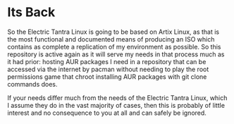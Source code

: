 # Its Back

So the Electric Tantra Linux is going to be based on Artix Linux, as that is the most functional and documented means of producing an ISO which contains as complete a replication of my environment as possible. So this repository is active again as it will serve my needs in that process much as it had prior: hosting AUR packages I need in a repository that can be accessed via the internet by pacman without needing to play the root permissions game that chroot installing AUR packages with git clone commands does. 

If your needs differ much from the needs of the Electric Tantra Linux, which I assume they do in the vast majority of cases, then this is probably of little interest and no consequence to you at all and can safely be ignored. 
